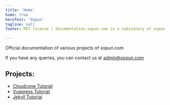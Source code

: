 ```yaml
---
title: 'Home'
home: true
heroText: 'Xopun'
tagline: null
footer: MIT license | documentation.xopun.com is a subsidiary of xopun.com

---
```


Official documentation of various projects of xopun.com

If you have any queries, you can contact us at admin@xopun.com

## Projects:

- [Cloudcone Tutorial](./cloudcone/README.md)
- [Vuepress Tutorial](./vuepress/02-deployment.md)
- [Jekyll Tutorial](./jekyll/README.md)

